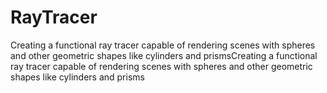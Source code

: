 # RayTracer

Creating a functional ray tracer capable of rendering scenes with spheres and other geometric shapes like cylinders and prismsCreating a functional ray tracer capable of rendering scenes with spheres and other geometric shapes like cylinders and prisms
